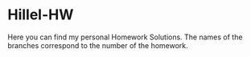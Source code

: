 # Hillel-HW
Here you can find my personal Homework Solutions.
The names of the branches correspond to the number of the homework.
